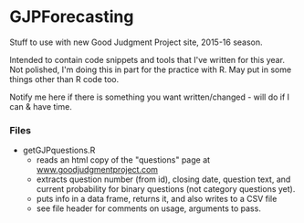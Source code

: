 # GJPForecasting
Stuff to use with new Good Judgment Project site, 2015-16 season.

Intended to contain code snippets and tools that I've written for this year.  Not polished, I'm doing this in part for the practice with R.  May put in some things other than R code too.

Notify me here if there is something you want written/changed - will do if I can & have time.

### Files
* getGJPquestions.R
     + reads an html copy of the "questions" page at www.goodjudgmentproject.com
     + extracts question number (from id), closing date, question text, and current probability for binary questions (not category questions yet).
     + puts info in a data frame, returns it, and also writes to a CSV file
     + see file header for comments on usage, arguments to pass.
     


